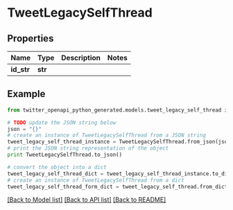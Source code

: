 # TweetLegacySelfThread


## Properties
Name | Type | Description | Notes
------------ | ------------- | ------------- | -------------
**id_str** | **str** |  | 

## Example

```python
from twitter_openapi_python_generated.models.tweet_legacy_self_thread import TweetLegacySelfThread

# TODO update the JSON string below
json = "{}"
# create an instance of TweetLegacySelfThread from a JSON string
tweet_legacy_self_thread_instance = TweetLegacySelfThread.from_json(json)
# print the JSON string representation of the object
print TweetLegacySelfThread.to_json()

# convert the object into a dict
tweet_legacy_self_thread_dict = tweet_legacy_self_thread_instance.to_dict()
# create an instance of TweetLegacySelfThread from a dict
tweet_legacy_self_thread_form_dict = tweet_legacy_self_thread.from_dict(tweet_legacy_self_thread_dict)
```
[[Back to Model list]](../README.md#documentation-for-models) [[Back to API list]](../README.md#documentation-for-api-endpoints) [[Back to README]](../README.md)


